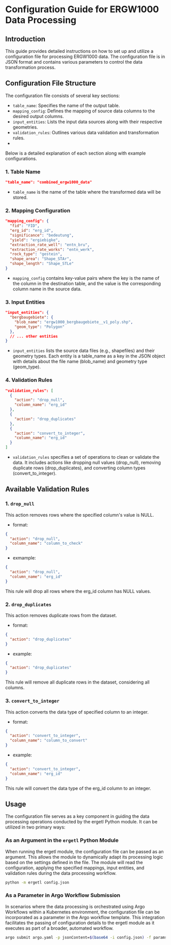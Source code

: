 # Configuration Guide for ERGW1000 Data Processing

## Introduction

This guide provides detailed instructions on how to set up and utilize a configuration file for processing ERGW1000 data. The configuration file is in JSON format and contains various parameters to control the data transformation process.

## Configuration File Structure
The configuration file consists of several key sections:

- `table_name`: Specifies the name of the output table.
- `mapping_config`: Defines the mapping of source data columns to the desired output columns.
- `input_entities`: Lists the input data sources along with their respective geometries.
- `validation_rules`: Outlines various data validation and transformation rules.
- 
Below is a detailed explanation of each section along with example configurations.

### 1. Table Name

```json
"table_name": "combined_ergw1000_data"
```
- `table_name` is the name of the table where the transformed data will be stored.

### 2. Mapping Configuration
```json
"mapping_config": {
  "fid": "FID",
  "erg_id": "erg_id",
  "significance": "bedeutung",
  "yield": "ergiebigke",
  "extraction_rate_well": "entn_bru",
  "extraction_rate_works": "entn_werk",
  "rock_type": "gestein",
  "shape_area": "Shape_STAr",
  "shape_length": "Shape_STLe"
}
```
- `mapping_config` contains key-value pairs where the key is the name of the column in the destination table, and the value is the corresponding column name in the source data.

### 3. Input Entities
```json
"input_entities": {
  "bergbaugebiete": {
    "blob_name": "ergw1000_bergbaugebiete__v1_poly.shp",
    "geom_type": "Polygon"
  },
  // ... other entities
}
```
- `input_entities` lists the source data files (e.g., shapefiles) and their geometry types. Each entity is a table_name as a key in the JSON object with details about the file name (blob_name) and geometry type (geom_type).

### 4. Validation Rules
```json
"validation_rules": [
  {
    "action": "drop_null",
    "column_name": "erg_id"
  },
  {
    "action": "drop_duplicates"
  },
  {
    "action": "convert_to_integer",
    "column_name": "erg_id"
  }
]
```
- `validation_rules` specifies a set of operations to clean or validate the data. It includes actions like dropping null values (drop_null), removing duplicate rows (drop_duplicates), and converting column types (convert_to_integer).

## Available Validation Rules

### 1. `drop_null`
This action removes rows where the specified column's value is NULL.
- format:
```json
{
  "action": "drop_null",
  "column_name": "column_to_check"
}
```
- exmample:
```json
{
  "action": "drop_null",
  "column_name": "erg_id"
}
```
This rule will drop all rows where the erg_id column has NULL values.

### 2. `drop_duplicates`
This action removes duplicate rows from the dataset.
- format:
```json
{
  "action": "drop_duplicates"
}
```
- example:
```json
{
  "action": "drop_duplicates"
}
```
This rule will remove all duplicate rows in the dataset, considering all columns.

### 3. `convert_to_integer`
This action converts the data type of specified column to an integer.
- format:
```json
{
  "action": "convert_to_integer",
  "column_name": "column_to_convert"
}
```
- example:
```json
{
  "action": "convert_to_integer",
  "column_name": "erg_id"
}
```
This rule will convert the data type of the erg_id column to an integer.

## Usage
The configuration file serves as a key component in guiding the data processing operations conducted by the ergetl Python module. It can be utilized in two primary ways:

### As an Argument in the `ergetl` Python Module
When running the ergetl module, the configuration file can be passed as an argument. This allows the module to dynamically adapt its processing logic based on the settings defined in the file. The module will read the configuration, applying the specified mappings, input entities, and validation rules during the data processing workflow.
```zsh
python -m ergetl config.json
```

### As a Parameter in Argo Workflow Submission
In scenarios where the data processing is orchestrated using Argo Workflows within a Kubernetes environment, the configuration file can be incorporated as a parameter in the Argo workflow template. This integration facilitates the passing of configuration details to the ergetl module as it executes as part of a broader, automated workflow.
```zsh
argo submit argo.yaml -p jsonContent=$(base64 -i config.json) -f params.yaml -n argo
```